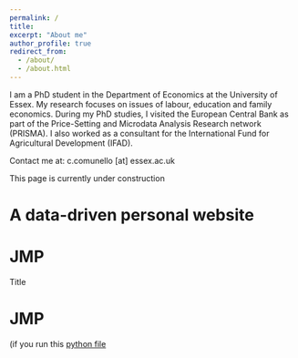 ```yaml
---
permalink: /
title: 
excerpt: "About me"
author_profile: true
redirect_from: 
  - /about/
  - /about.html
---
```


I am a PhD student in the Department of Economics at the University of Essex. My research focuses on issues of labour, education and family economics. During my PhD studies, I visited the European Central Bank as part of the Price-Setting and Microdata Analysis Research network (PRISMA). I also worked as a consultant for the International Fund for Agricultural Development (IFAD).

Contact me at: c.comunello [at] essex.ac.uk

This page is currently under construction

A data-driven personal website
======


JMP
======
Title

JMP
======
(if you run this [python file](https://github.com/academicpages/academicpages.github.io/blob/master/talkmap.py) 
